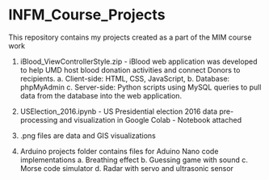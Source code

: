 # INFM_Course_Projects
This repository contains my projects created as a part of the MIM course work

1. iBlood_ViewControllerStyle.zip - iBlood web application was developed to help UMD host blood donation activities and connect Donors to recipients.
      a. Client-side: HTML, CSS, JavaScript,
      b. Database: phpMyAdmin
      c. Server-side: Python scripts using MySQL queries to pull data from the database into the web application.

2. USElection_2016.ipynb - US Presidential election 2016 data pre-processing and visualization in Google Colab - Notebook attached

3. .png files are data and GIS visualizations

4. Arduino projects folder contains files for Aduino Nano code implementations
      a. Breathing effect
      b. Guessing game with sound
      c. Morse code simulator
      d. Radar with servo and ultrasonic sensor


